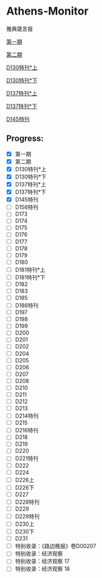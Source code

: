 # Athens-Monitor
雅典箴言报

[第一期](https://github.com/TsaiZinan/Athens-Monitor/blob/main/%23%E7%AC%AC%E4%B8%80%E6%9C%9F.md)

[第二期](https://github.com/TsaiZinan/Athens-Monitor/blob/main/%23%E7%AC%AC%E4%BA%8C%E6%9C%9F.md)

[D130特刊*上](https://github.com/TsaiZinan/Athens-Monitor/blob/main/D130%E7%89%B9%E5%88%8A%E4%B8%8A.md)

[D130特刊*下](https://github.com/TsaiZinan/Athens-Monitor/blob/main/D130%E7%89%B9%E5%88%8A%E4%B8%8B.md)

[D137特刊*上](https://github.com/TsaiZinan/Athens-Monitor/blob/main/D137%E7%89%B9%E5%88%8A%E4%B8%8A.md)

[D137特刊*下](https://github.com/TsaiZinan/Athens-Monitor/blob/main/D137%E7%89%B9%E5%88%8A%E4%B8%8B.md)

[D145特刊](https://github.com/TsaiZinan/Athens-Monitor/blob/main/D145%E7%89%B9%E5%88%8A.md)

## Progress:

- [x] 第一期
- [x] 第二期
- [x] D130特刊*上
- [x] D130特刊*下
- [x] D137特刊*上
- [x] D137特刊*下
- [x] D145特刊
- [ ] D156特刊
- [ ] D173
- [ ] D174
- [ ] D175
- [ ] D176
- [ ] D177
- [ ] D178
- [ ] D179
- [ ] D180
- [ ] D181特刊*上
- [ ] D181特刊*下
- [ ] D182
- [ ] D183
- [ ] D185
- [ ] D186特刊
- [ ] D197
- [ ] D198
- [ ] D199
- [ ] D200
- [ ] D201
- [ ] D202
- [ ] D204
- [ ] D205
- [ ] D206
- [ ] D207
- [ ] D208
- [ ] D210
- [ ] D211
- [ ] D212
- [ ] D213
- [ ] D214特刊
- [ ] D215
- [ ] D216特刊
- [ ] D218
- [ ] D219
- [ ] D220
- [ ] D221特刊
- [ ] D222
- [ ] D224
- [ ] D226上
- [ ] D226下
- [ ] D227
- [ ] D228特刊
- [ ] D229
- [ ] D229特刊
- [ ] D230上
- [ ] D230下
- [ ] D231
- [ ] 特别收录：《路边晚报》卷D00207
- [ ] 特别收录：经济观察
- [ ] 特别收录：经济观察 17
- [ ] 特别收录：经济观察 18

